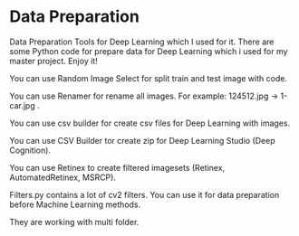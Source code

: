 # Data Preparation
Data Preparation Tools for Deep Learning which I used for it.
There are some Python code for prepare data for Deep Learning which i used for my master project.
Enjoy it!


You can use Random Image Select for split train and test image with code.

You can use Renamer for rename all images. For example: 124512.jpg -> 1-car.jpg .

You can use csv builder for create csv files for Deep Learning with images.

You can use CSV Builder tor create zip for Deep Learning Studio (Deep Cognition).

You can use Retinex to create filtered imagesets (Retinex, AutomatedRetinex, MSRCP).

Filters.py contains a lot of cv2 filters. You can use it for data preparation before Machine Learning methods.

They are working with multi folder.
